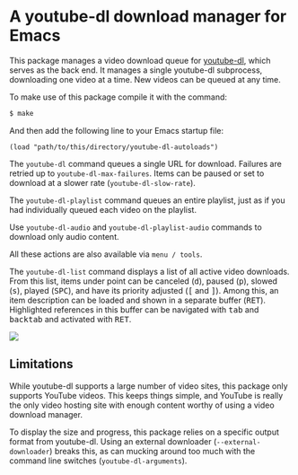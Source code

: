 # A youtube-dl download manager for Emacs

This package manages a video download queue for [youtube-dl][yt], which
serves as the back end. It manages a single youtube-dl subprocess,
downloading one video at a time. New videos can be queued at any time.

To make use of this package compile it with the command:

```bash
$ make
```

And then add the following line to your Emacs startup file:

```elisp
(load "path/to/this/directory/youtube-dl-autoloads")
```

The `youtube-dl` command queues a single URL for download. Failures are
retried up to `youtube-dl-max-failures`. Items can be paused or set to
download at a slower rate (`youtube-dl-slow-rate`).

The `youtube-dl-playlist` command queues an entire playlist, just as if
you had individually queued each video on the playlist.

Use `youtube-dl-audio` and `youtube-dl-playlist-audio` commands
to download only audio content.

All these actions are also available via `menu / tools`.

The `youtube-dl-list` command displays a list of all active video
downloads. From this list, items under point can be canceled
(<kbd>d</kbd>), paused (<kbd>p</kbd>), slowed (<kbd>s</kbd>), played
(<kbd>SPC</kbd>), and have its priority adjusted
(<kbd>[</kbd> and <kbd>]</kbd>). Among this, an item description can
be loaded and shown in a separate buffer (<kbd>RET</kbd>). Highlighted
references in this buffer can be navigated with <kbd>tab</kbd> and
<kbd>backtab</kbd> and activated with <kbd>RET</kbd>.

![](https://i.imgur.com/wDWNsMf.png)

## Limitations

While youtube-dl supports a large number of video sites, this package
only supports YouTube videos. This keeps things simple, and YouTube is
really the only video hosting site with enough content worthy of using a
video download manager.

To display the size and progress, this package relies on a specific
output format from youtube-dl. Using an external downloader
(`--external-downloader`) breaks this, as can mucking around too much
with the command line switches (`youtube-dl-arguments`).

[yt]: https://rg3.github.io/youtube-dl/
